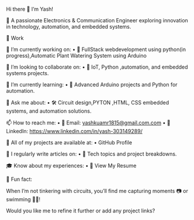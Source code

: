 
Hi there 👋 I’m Yash!

🔌 A passionate Electronics & Communication Engineer exploring innovation in technology, automation, and embedded systems.

💼 Work

🔭 I’m currently working on:
	•	🌱 FullStack webdevelopment using python(in progress),Automatic Plant Watering System using Arduino 

🤝 I’m looking to collaborate on:
	•	🤖 IoT, Python ,automation, and embedded systems projects.

🧠 I’m currently learning:
	•	📡 Advanced Arduino projects and Python for automation.

💬 Ask me about:
	•	🛠 Circuit design,PYTON ,HTML, CSS embedded systems, and automation solutions.

📫 How to reach me:
	•	📧 Email: yashkuamr1815@gmail.com.com
	•	🔗 LinkedIn: https://www.linkedin.com/in/yash-303149289/

📂 All of my projects are available at:
	•	GitHub Profile

📝 I regularly write articles on:
	•	📄 Tech topics and project breakdowns.

🎓 Know about my experiences:
	•	📃 View My Resume

🎉 Fun fact:

When I’m not tinkering with circuits, you’ll find me capturing moments 📷 or swimming 🏊‍♂!

Would you like me to refine it further or add any project links?
